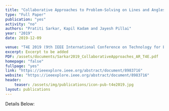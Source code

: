 ```yaml
---
title: "Collaborative Approaches to Problem-Solving on Lines and Angles Using Augmented Reality"
type: "Full Paper"
publication: "yes"
activity: "no"
authors: "Pratiti Sarkar, Kapil Kadam and Jayesh Pillai"
year: "2019"
date: 2019-12-09

venue: "T4E 2019 (9th IEEE International Conference on Technology for Education), Goa, India"
excerpt: Excerpt to be added
PDF: /assets/documents/Sarkar2019_CollaborativeApproaches_AR_T4E.pdf
homepage: "false"
fullpage: "yes"
link: "https://ieeexplore.ieee.org/abstract/document/8983716"
website: "https://ieeexplore.ieee.org/abstract/document/8983716"
header:
    teaser: /assets/img/publications/icon-pub-t4e2019.jpg
layout: publications    
---
```


Details Below: